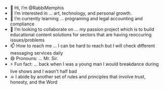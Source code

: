 - 👋 Hi, I’m @RabbiMemphis
- 👀 I’m interested in ... art, technology, and personal growth.
- 🌱 I’m currently learning ... programing and legal accounting and compliance
- 💞️ I’m looking to collaborate on ... my passion project which is to build educational content solutions for sectors that are having reoccuring issues/problems
- 📫 How to reach me ... I can be hard to reach but I will check different messaging services daily
- 😄 Pronouns: ... Mr. Sir. 
- ⚡ Fun fact: ... back when I was a young man I would breakdance during live shows and I wasn't half bad
- ☠︎  I abide by another set of rules and principles that involve trust, honesty, and the Word



<!---
RabbiMemphis/RabbiMemphis is a ✨ special ✨ repository because its `README.md` (this file) appears on your GitHub profile.
You can click the Preview link to take a look at your changes.
--->
